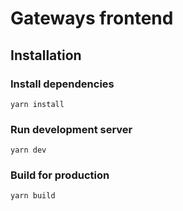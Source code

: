 # Gateways frontend

## Installation

### Install dependencies

`yarn install`

### Run development server

`yarn dev`

### Build for production

`yarn build`
